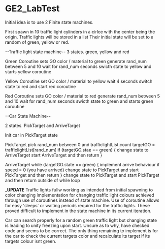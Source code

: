 # GE2_LabTest

Initial idea is to use 2 Finite state machines.

First spawn in 10 traffic light cylinders in a cirlce with the center being the origin.
Traffic lights will be stored in a list
Their initial state will be set to a random of green, yellow or red.

--Traffic light state machine--
3 states. green, yellow and red

Green Coroutine
sets GO color / material to green
generate rand_num between 5 and 10
wait for rand_num seconds
swicth state to yellow and starts yellow coroutine

Yellow Coroutine
set GO color / material to yellow
wait 4 seconds
switch state to red and start red coroutine

Red Coroutine
sets GO color / material to red
generate rand_num between 5 and 10
wait for rand_num seconds
swicth state to green and starts green coroutine

--Car State Machine--

2 states. PickTarget and ArriveTarget

Init car in PickTarget state

PickTarget
pick rand_num between 0 and trafficlightList.count
targetGO = trafficlightList[rand_num]
if (targetGO.stae == green)
{ change state to ArriveTarget start ArriveTarget and then return }

ArriveTarget
while (targetGO.state == green)
{ implement arrive behaviour 
  if speed = 0 (you have arrived)
  change state to PickTarget and start PickTarget and then return
}
change state to PickTarget and start PickTarget and then return outside of while loop

___________UPDATE__________
Traffic lights fullw working as intended from initial spawning to color changing
Implementation for changing traffic light colours achieved through use of coroutines instead of state machine. Use of coroutine allows for easy 'sleeps' or waiting periods required for the traffic lights. These proved difficult to implement in the state machine in its current iteration.

Car can search properly for a random green traffic light but changing state is leading to unity freezing upon start. Unsure as to why,
have checked code and seems to be correct. The only thing remaining to implement is for the car to check the current targets color and recalculate its target if its targets colour isnt green.

